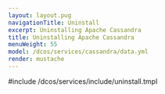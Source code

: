 ```yaml
---
layout: layout.pug
navigationTitle: Uninstall
excerpt: Uninstalling Apache Cassandra
title: Uninstalling Apache Cassandra
menuWeight: 55
model: /dcos/services/cassandra/data.yml
render: mustache
---
```


#include /dcos/services/include/uninstall.tmpl
